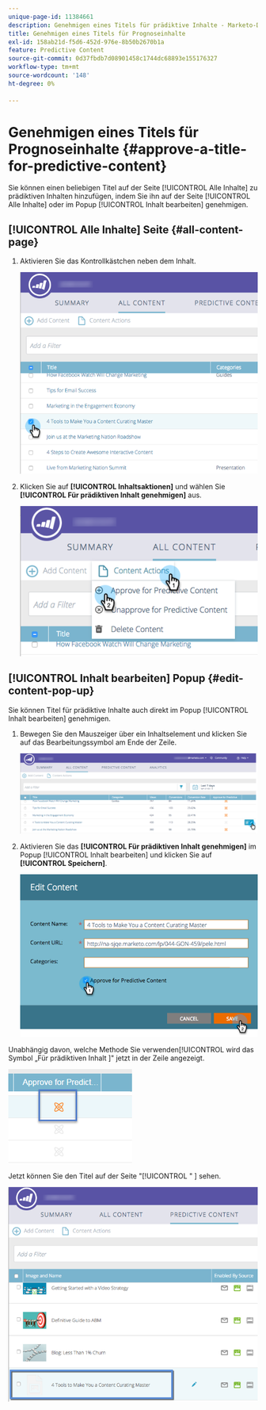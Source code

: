 ```yaml
---
unique-page-id: 11384661
description: Genehmigen eines Titels für prädiktive Inhalte - Marketo-Dokumente - Produktdokumentation
title: Genehmigen eines Titels für Prognoseinhalte
exl-id: 158ab21d-f5d6-452d-976e-8b50b2670b1a
feature: Predictive Content
source-git-commit: 0d37fbdb7d08901458c1744dc68893e155176327
workflow-type: tm+mt
source-wordcount: '148'
ht-degree: 0%

---
```


# Genehmigen eines Titels für Prognoseinhalte {#approve-a-title-for-predictive-content}

Sie können einen beliebigen Titel auf der Seite [!UICONTROL Alle Inhalte] zu prädiktiven Inhalten hinzufügen, indem Sie ihn auf der Seite [!UICONTROL Alle Inhalte] oder im Popup [!UICONTROL Inhalt bearbeiten] genehmigen.

## [!UICONTROL Alle Inhalte] Seite {#all-content-page}

1. Aktivieren Sie das Kontrollkästchen neben dem Inhalt.

   ![](assets/image2017-10-3-9-3a9-3a47.png)

1. Klicken Sie auf **[!UICONTROL Inhaltsaktionen]** und wählen Sie **[!UICONTROL Für prädiktiven Inhalt genehmigen]** aus.

   ![](assets/image2017-10-3-9-3a10-3a31.png)

## [!UICONTROL Inhalt bearbeiten] Popup {#edit-content-pop-up}

Sie können Titel für prädiktive Inhalte auch direkt im Popup [!UICONTROL Inhalt bearbeiten] genehmigen.

1. Bewegen Sie den Mauszeiger über ein Inhaltselement und klicken Sie auf das Bearbeitungssymbol am Ende der Zeile.

   ![](assets/image2017-10-3-9-3a14-3a55.png)

1. Aktivieren Sie das **[!UICONTROL Für prädiktiven Inhalt genehmigen]** im Popup [!UICONTROL Inhalt bearbeiten] und klicken Sie auf **[!UICONTROL Speichern]**.

   ![](assets/image2017-10-3-9-3a15-3a35.png)

Unabhängig davon, welche Methode Sie verwenden[!UICONTROL  wird das Symbol „Für prädiktiven Inhalt ]&quot; jetzt in der Zeile angezeigt.

![](assets/five.png)

Jetzt können Sie den Titel auf der Seite &quot;[!UICONTROL &quot; ] sehen.

![](assets/image2017-10-3-9-3a16-3a45.png)
